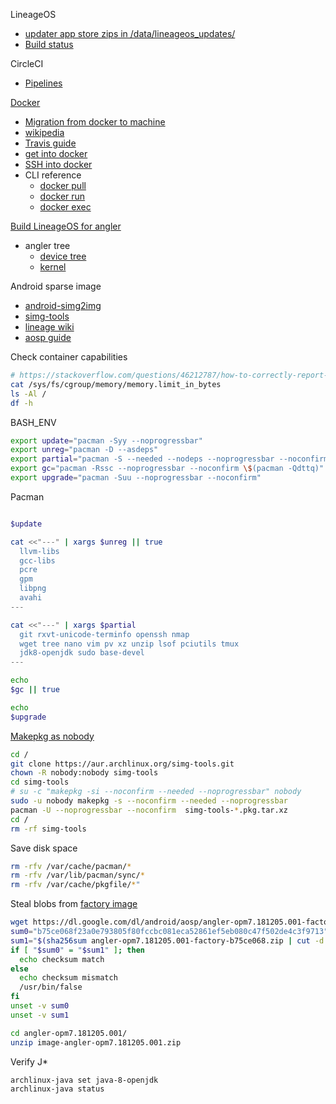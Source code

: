 
LineageOS
* [updater app store zips in /data/lineageos_updates/](https://wiki.lineageos.org/faq.html#where-does-the-updater-app-store-the-downloaded-zip)
* [Build status](https://www.lineageoslog.com/build)

CircleCI
* [Pipelines](https://app.circleci.com/pipelines/github/Un1Gfn/lineage)


[Docker](https://www.docker.com/)
* [Migration from docker to machine](https://circleci.com/docs/2.0/docker-to-machine/)
* [wikipedia](https://en.wikipedia.org/wiki/Docker_(software))
* [Travis guide](https://docs.travis-ci.com/user/docker/)
* [get into docker](https://stackoverflow.com/questions/30172605/how-do-i-get-into-a-docker-containers-shell)
* [SSH into docker](https://phase2.github.io/devtools/common-tasks/ssh-into-a-container/)
* CLI reference
  * [docker pull](https://docs.docker.com/engine/reference/commandline/pull/)
  * [docker run](https://docs.docker.com/engine/reference/commandline/run/)
  * [docker exec](https://docs.docker.com/engine/reference/commandline/exec/)

[Build LineageOS for angler](https://wiki.lineageos.org/devices/angler/build)
* angler tree
  * [device tree](https://github.com/LineageOS/android_device_huawei_angler)
  * [kernel](https://github.com/LineageOS/android_kernel_huawei_angler)

Android sparse image
  * [android-simg2img](https://aur.archlinux.org/packages/android-simg2img/)
  * [simg-tools](https://aur.archlinux.org/packages/simg-tools/)
  * [lineage wiki](https://wiki.lineageos.org/extracting_blobs_from_zips.html)
  * [aosp guide](https://source.android.com/devices/bootloader/partitions-images)

Check container capabilities
```bash
# https://stackoverflow.com/questions/46212787/how-to-correctly-report-available-ram-within-a-docker-container
cat /sys/fs/cgroup/memory/memory.limit_in_bytes
ls -Al /
df -h
```

BASH_ENV
```bash
export update="pacman -Syy --noprogressbar"
export unreg="pacman -D --asdeps"
export partial="pacman -S --needed --nodeps --noprogressbar --noconfirm" # one --nodeps skips verion check only
export gc="pacman -Rssc --noprogressbar --noconfirm \$(pacman -Qdttq)"
export upgrade="pacman -Suu --noprogressbar --noconfirm"
```

Pacman
```bash

$update

cat <<"---" | xargs $unreg || true
  llvm-libs
  gcc-libs
  pcre
  gpm
  libpng
  avahi
---

cat <<"---" | xargs $partial
  git rxvt-unicode-terminfo openssh nmap
  wget tree nano vim pv xz unzip lsof pciutils tmux
  jdk8-openjdk sudo base-devel
---

echo
$gc || true

echo
$upgrade

```

[Makepkg as nobody](http://allanmcrae.com/2015/01/replacing-makepkg-asroot/)
```bash
cd /
git clone https://aur.archlinux.org/simg-tools.git
chown -R nobody:nobody simg-tools
cd simg-tools
# su -c "makepkg -si --noconfirm --needed --noprogressbar" nobody
sudo -u nobody makepkg -s --noconfirm --needed --noprogressbar
pacman -U --noprogressbar --noconfirm  simg-tools-*.pkg.tar.xz
cd /
rm -rf simg-tools
```

Save disk space
```bash
rm -rfv /var/cache/pacman/*
rm -rfv /var/lib/pacman/sync/*
rm -rfv /var/cache/pkgfile/*"
```

Steal blobs from [factory image](https://developers.google.com/android/images#bullhead)
```bash
wget https://dl.google.com/dl/android/aosp/angler-opm7.181205.001-factory-b75ce068.zip
sum0="b75ce068f23a0e793805f80fccbc081eca52861ef5eb080c47f502de4c3f9713"
sum1="$(sha256sum angler-opm7.181205.001-factory-b75ce068.zip | cut -d' ' -f1)"
if [ "$sum0" = "$sum1" ]; then
  echo checksum match
else
  echo checksum mismatch
  /usr/bin/false
fi
unset -v sum0
unset -v sum1

cd angler-opm7.181205.001/
unzip image-angler-opm7.181205.001.zip
```

Verify J*
```bash
archlinux-java set java-8-openjdk
archlinux-java status
```


